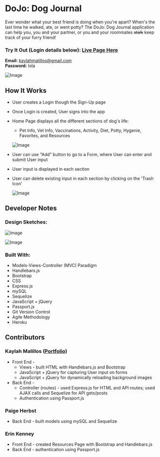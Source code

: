# DoJo: Dog Journal

Ever wonder what your best friend is doing when you're apart? When's the last time he walked, ate, or went potty? The DoJo: Dog Journal application can help you, you and your partner, or you and your roommates ~~stalk~~ keep track of your furry friend!

### Try It Out (Login details below): [Live Page Here](https://kmalillos-dogjournal.herokuapp.com/)


**Email:** kaylahmalillos@gmail.com <br>
**Password:** lola 

![Image](https://github.com/kmalillos/dog-journal/blob/master/read-me/login-page.JPG)

## How It Works

* User creates a Login though the Sign-Up page
* Once Login is created, User signs into the app
* Home Page displays all the different sections of dog's life:
    * Pet Info, Vet Info, Vaccinations, Activity, Diet, Potty, Hygenie, Favorites, and Resources

    ![Image](https://github.com/kmalillos/dog-journal/blob/master/read-me/home-page.JPG)

* User can use "Add" button to go to a Form, where User can enter and submit User input
* User input is displayed in each section
* User can delete existing input in each section by clicking on the 'Trash Icon'

    ![Image](https://github.com/kmalillos/dog-journal/blob/master/read-me/section-page.JPG)

<!-- **Sample Demo:** [Link]() -->

## Developer Notes

### Design Sketches:

![Image](https://github.com/kmalillos/dog-journal/blob/master/read-me/design-1.jpg)

![Image](https://github.com/kmalillos/dog-journal/blob/master/read-me/design-2.jpg)


### Built With:
* Models-Views-Controller (MVC) Paradigm
* Handlebars.js
* Bootstrap
* CSS
* Express.js
* mySQL
* Sequelize
* JavaScript + jQuery
* Passport.js
* Git Version Control
* Agile Methodology
* Heroku

<!-- ### Models-Views-Controller (MVC) Paradigm

### Handlebars.js

### Bootstrap

### CSS

### Express.js

###  mySQL

###  Sequelize

###  JavaScript + jQuery

###  Passport.js -->

## Contributors

### Kaylah Malillos ([Portfolio](https://kmalillos.github.io/))
* Front End -
    * Views - built HTML with Handlebars.js and Bootstrap
    * JavaScript + jQuery for capturing User input on forms
    * JavaScript + jQuery for dynamically reloading background images
* Back End -
    * Controller (routes) - used Express.js for HTML and API routes; used AJAX calls and Sequelize for API gets/posts
    * Authentication using Passport.js


### Paige Herbst
* Back End - built models using mySQL and Sequelize

### Erin Kenney
* Front End - created Resources Page with Bootstrap and Handlebars.js
* Back End - authentication using Passport.js
